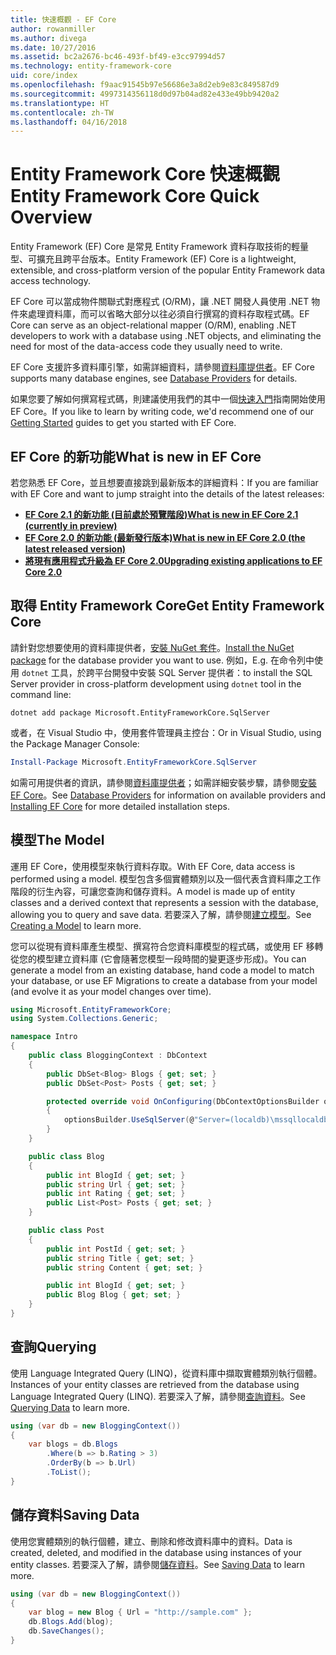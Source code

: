 ```yaml
---
title: 快速概觀 - EF Core
author: rowanmiller
ms.author: divega
ms.date: 10/27/2016
ms.assetid: bc2a2676-bc46-493f-bf49-e3cc97994d57
ms.technology: entity-framework-core
uid: core/index
ms.openlocfilehash: f9aac91545b97e56686e3a8d2eb9e83c849587d9
ms.sourcegitcommit: 4997314356118d0d97b04ad82e433e49bb9420a2
ms.translationtype: HT
ms.contentlocale: zh-TW
ms.lasthandoff: 04/16/2018
---
```

# <a name="entity-framework-core-quick-overview"></a><span data-ttu-id="ae2e2-102">Entity Framework Core 快速概觀</span><span class="sxs-lookup"><span data-stu-id="ae2e2-102">Entity Framework Core Quick Overview</span></span>

<span data-ttu-id="ae2e2-103">Entity Framework (EF) Core 是常見 Entity Framework 資料存取技術的輕量型、可擴充且跨平台版本。</span><span class="sxs-lookup"><span data-stu-id="ae2e2-103">Entity Framework (EF) Core is a lightweight, extensible, and cross-platform version of the popular Entity Framework data access technology.</span></span>

<span data-ttu-id="ae2e2-104">EF Core 可以當成物件關聯式對應程式 (O/RM)，讓 .NET 開發人員使用 .NET 物件來處理資料庫，而可以省略大部分以往必須自行撰寫的資料存取程式碼。</span><span class="sxs-lookup"><span data-stu-id="ae2e2-104">EF Core can serve as an object-relational mapper (O/RM), enabling .NET developers to work with a database using .NET objects, and eliminating the need for most of the data-access code they usually need to write.</span></span> 

<span data-ttu-id="ae2e2-105">EF Core 支援許多資料庫引擎，如需詳細資料，請參閱[資料庫提供者](providers/index.md)。</span><span class="sxs-lookup"><span data-stu-id="ae2e2-105">EF Core supports many database engines, see [Database Providers](providers/index.md) for details.</span></span>

<span data-ttu-id="ae2e2-106">如果您要了解如何撰寫程式碼，則建議使用我們的其中一個[快速入門](get-started/index.md)指南開始使用 EF Core。</span><span class="sxs-lookup"><span data-stu-id="ae2e2-106">If you like to learn by writing code, we'd recommend one of our [Getting Started](get-started/index.md) guides to get you started with EF Core.</span></span>

## <a name="what-is-new-in-ef-core"></a><span data-ttu-id="ae2e2-107">EF Core 的新功能</span><span class="sxs-lookup"><span data-stu-id="ae2e2-107">What is new in EF Core</span></span>

<span data-ttu-id="ae2e2-108">若您熟悉 EF Core，並且想要直接跳到最新版本的詳細資料：</span><span class="sxs-lookup"><span data-stu-id="ae2e2-108">If you are familiar with EF Core and want to jump straight into the details of the latest releases:</span></span>

- <span data-ttu-id="ae2e2-109">**[EF Core 2.1 的新功能 (目前處於預覽階段)](xref:core/what-is-new/ef-core-2.1)**</span><span class="sxs-lookup"><span data-stu-id="ae2e2-109">**[What is new in EF Core 2.1 (currently in preview)](xref:core/what-is-new/ef-core-2.1)**</span></span>
- <span data-ttu-id="ae2e2-110">**[EF Core 2.0 的新功能 (最新發行版本)](xref:core/what-is-new/ef-core-2.0)**</span><span class="sxs-lookup"><span data-stu-id="ae2e2-110">**[What is new in EF Core 2.0 (the latest released version)](xref:core/what-is-new/ef-core-2.0)**</span></span>
- <span data-ttu-id="ae2e2-111">**[將現有應用程式升級為 EF Core 2.0](xref:core/miscellaneous/1x-2x-upgrade)**</span><span class="sxs-lookup"><span data-stu-id="ae2e2-111">**[Upgrading existing applications to EF Core 2.0](xref:core/miscellaneous/1x-2x-upgrade)**</span></span>


## <a name="get-entity-framework-core"></a><span data-ttu-id="ae2e2-112">取得 Entity Framework Core</span><span class="sxs-lookup"><span data-stu-id="ae2e2-112">Get Entity Framework Core</span></span>

<span data-ttu-id="ae2e2-113">請針對您想要使用的資料庫提供者，[安裝 NuGet 套件](https://docs.nuget.org/ndocs/quickstart/use-a-package)。</span><span class="sxs-lookup"><span data-stu-id="ae2e2-113">[Install the NuGet package](https://docs.nuget.org/ndocs/quickstart/use-a-package) for the database provider you want to use.</span></span> <span data-ttu-id="ae2e2-114">例如，</span><span class="sxs-lookup"><span data-stu-id="ae2e2-114">E.g.</span></span> <span data-ttu-id="ae2e2-115">在命令列中使用 `dotnet` 工具，於跨平台開發中安裝 SQL Server 提供者：</span><span class="sxs-lookup"><span data-stu-id="ae2e2-115">to install the SQL Server provider in cross-platform development using `dotnet` tool in the command line:</span></span>

``` Console
dotnet add package Microsoft.EntityFrameworkCore.SqlServer
```

<span data-ttu-id="ae2e2-116">或者，在 Visual Studio 中，使用套件管理員主控台：</span><span class="sxs-lookup"><span data-stu-id="ae2e2-116">Or in Visual Studio, using the Package Manager Console:</span></span>

``` PowerShell
Install-Package Microsoft.EntityFrameworkCore.SqlServer
```
<span data-ttu-id="ae2e2-117">如需可用提供者的資訊，請參閱[資料庫提供者](providers/index.md)；如需詳細安裝步驟，請參閱[安裝 EF Core](get-started/install/index.md)。</span><span class="sxs-lookup"><span data-stu-id="ae2e2-117">See [Database Providers](providers/index.md) for information on available providers and [Installing EF Core](get-started/install/index.md) for more detailed installation steps.</span></span>

## <a name="the-model"></a><span data-ttu-id="ae2e2-118">模型</span><span class="sxs-lookup"><span data-stu-id="ae2e2-118">The Model</span></span>

<span data-ttu-id="ae2e2-119">運用 EF Core，使用模型來執行資料存取。</span><span class="sxs-lookup"><span data-stu-id="ae2e2-119">With EF Core, data access is performed using a model.</span></span> <span data-ttu-id="ae2e2-120">模型包含多個實體類別以及一個代表含資料庫之工作階段的衍生內容，可讓您查詢和儲存資料。</span><span class="sxs-lookup"><span data-stu-id="ae2e2-120">A model is made up of entity classes and a derived context that represents a session with the database, allowing you to query and save data.</span></span> <span data-ttu-id="ae2e2-121">若要深入了解，請參閱[建立模型](modeling/index.md)。</span><span class="sxs-lookup"><span data-stu-id="ae2e2-121">See [Creating a Model](modeling/index.md) to learn more.</span></span>

<span data-ttu-id="ae2e2-122">您可以從現有資料庫產生模型、撰寫符合您資料庫模型的程式碼，或使用 EF 移轉從您的模型建立資料庫 (它會隨著您模型一段時間的變更逐步形成)。</span><span class="sxs-lookup"><span data-stu-id="ae2e2-122">You can generate a model from an existing database, hand code a model to match your database, or use EF Migrations to create a database from your model (and evolve it as your model changes over time).</span></span>

``` csharp
using Microsoft.EntityFrameworkCore;
using System.Collections.Generic;

namespace Intro
{
    public class BloggingContext : DbContext
    {
        public DbSet<Blog> Blogs { get; set; }
        public DbSet<Post> Posts { get; set; }

        protected override void OnConfiguring(DbContextOptionsBuilder optionsBuilder)
        {
            optionsBuilder.UseSqlServer(@"Server=(localdb)\mssqllocaldb;Database=MyDatabase;Trusted_Connection=True;");
        }
    }

    public class Blog
    {
        public int BlogId { get; set; }
        public string Url { get; set; }
        public int Rating { get; set; }
        public List<Post> Posts { get; set; }
    }

    public class Post
    {
        public int PostId { get; set; }
        public string Title { get; set; }
        public string Content { get; set; }

        public int BlogId { get; set; }
        public Blog Blog { get; set; }
    }
}
```

## <a name="querying"></a><span data-ttu-id="ae2e2-123">查詢</span><span class="sxs-lookup"><span data-stu-id="ae2e2-123">Querying</span></span>

<span data-ttu-id="ae2e2-124">使用 Language Integrated Query (LINQ)，從資料庫中擷取實體類別執行個體。</span><span class="sxs-lookup"><span data-stu-id="ae2e2-124">Instances of your entity classes are retrieved from the database using Language Integrated Query (LINQ).</span></span> <span data-ttu-id="ae2e2-125">若要深入了解，請參閱[查詢資料](querying/index.md)。</span><span class="sxs-lookup"><span data-stu-id="ae2e2-125">See [Querying Data](querying/index.md) to learn more.</span></span>

``` csharp
using (var db = new BloggingContext())
{
    var blogs = db.Blogs
        .Where(b => b.Rating > 3)
        .OrderBy(b => b.Url)
        .ToList();
}
```

## <a name="saving-data"></a><span data-ttu-id="ae2e2-126">儲存資料</span><span class="sxs-lookup"><span data-stu-id="ae2e2-126">Saving Data</span></span>

<span data-ttu-id="ae2e2-127">使用您實體類別的執行個體，建立、刪除和修改資料庫中的資料。</span><span class="sxs-lookup"><span data-stu-id="ae2e2-127">Data is created, deleted, and modified in the database using instances of your entity classes.</span></span> <span data-ttu-id="ae2e2-128">若要深入了解，請參閱[儲存資料](saving/index.md)。</span><span class="sxs-lookup"><span data-stu-id="ae2e2-128">See [Saving Data](saving/index.md) to learn more.</span></span>

``` csharp
using (var db = new BloggingContext())
{
    var blog = new Blog { Url = "http://sample.com" };
    db.Blogs.Add(blog);
    db.SaveChanges();
}
```
